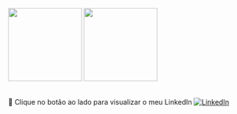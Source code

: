 <div align="left">
<img height="150em" src="https://github-readme-stats.vercel.app/api/top-langs/?username=mariibgomes&exclude_repo=KNN-Image-Classification&show_icons=true&hide_border=true&layout=compact&langs_count=8&theme=tokyonight"/>	
<img height="150em" src="https://github-readme-stats.vercel.app/api?username=mariibgomes&show_icons=true&hide_border=true&count_private=true&include_all_commits=true&theme=tokyonight" />
</div><br>	

🔗 Clique no botão ao lado para visualizar o meu LinkedIn <a href="https://www.linkedin.com/in/mariana-gomes-458233220/"><img src="https://img.shields.io/badge/LinkedIn-%230077B5.svg?&style=flat-square&logo=linkedin&logoColor=white" alt="LinkedIn"> </a>

